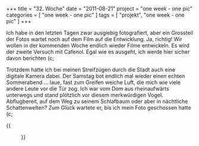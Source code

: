 +++
title = "32. Woche"
date = "2011-08-21"
project = "one week - one pic"
categories = [ "one week - one pic" ]
tags = [ "projekt", "one week - one pic" ]
+++

Ich habe in den letzten Tagen zwar ausgiebig fotografiert, aber ein Grossteil der Fotos wartet noch auf dem Film auf die Entwicklung. Ja, richtig! Wir wollen in der kommenden Woche endlich wieder Filme entwickeln. Es wird der zweite Versuch mit Cafenol. Egal wie es ausgeht, ich werde hier sicher davon berichten (c;

Trotzdem hatte ich bei meinen Streifzügen durch die Stadt auch eine digitale Kamera dabei. Der Samstag bot endlich mal wieder einen echten Sommerabend ... laue, fast zum Greifen weiche Luft, die mich wie viele andere Leute vor die Tür zog. Ich war vom Dom aus rheinaufwärts unterwegs und stand plötzlich vor diesem merkwürdigen Vogel. Abflugbereit, auf dem Weg zu seinem Schlafbaum oder aber in nächtliche Schattenwelten? Zum Glück wartete er, bis ich mein Foto geschossen hatte (c;

{{<figure src="/images/1week1pic/20110820-193857-003.jpg" title="Im Abflug">}}
